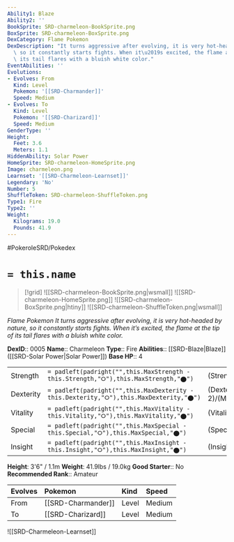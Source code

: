 ```yaml
---
Ability1: Blaze
Ability2: ''
BookSprite: SRD-charmeleon-BookSprite.png
BoxSprite: SRD-charmeleon-BoxSprite.png
DexCategory: Flame Pokemon
DexDescription: "It turns aggressive after evolving, it is very hot-headed by nature,\
  \ so it constantly starts fights. When it\u2019s excited, the flame at the tip of\
  \ its tail flares with a bluish white color."
EventAbilities: ''
Evolutions:
- Evolves: From
  Kind: Level
  Pokemon: '[[SRD-Charmander]]'
  Speed: Medium
- Evolves: To
  Kind: Level
  Pokemon: '[[SRD-Charizard]]'
  Speed: Medium
GenderType: ''
Height:
  Feet: 3.6
  Meters: 1.1
HiddenAbility: Solar Power
HomeSprite: SRD-charmeleon-HomeSprite.png
Image: charmeleon.png
Learnset: '[[SRD-Charmeleon-Learnset]]'
Legendary: 'No'
Number: 5
ShuffleToken: SRD-charmeleon-ShuffleToken.png
Type1: Fire
Type2: ''
Weight:
  Kilograms: 19.0
  Pounds: 41.9
---
```


#PokeroleSRD/Pokedex

# `= this.name`

> [!grid]
> ![[SRD-charmeleon-BookSprite.png|wsmall]]
> ![[SRD-charmeleon-HomeSprite.png]]
> ![[SRD-charmeleon-BoxSprite.png|htiny]]
> ![[SRD-charmeleon-ShuffleToken.png|wsmall]]


*Flame Pokemon*
*It turns aggressive after evolving, it is very hot-headed by nature, so it constantly starts fights. When it’s excited, the flame at the tip of its tail flares with a bluish white color.*

**DexID**:: 0005
**Name**:: Charmeleon
**Type**:: Fire
**Abilities**:: [[SRD-Blaze|Blaze]] ([[SRD-Solar Power|Solar Power]])
**Base HP**:: 4

|           |                                                                                        |                                          |
| --------- | -------------------------------------------------------------------------------------- | ---------------------------------------- |
| Strength  | `= padleft(padright("",this.MaxStrength - this.Strength,"⭘"),this.MaxStrength,"⬤")`    | (Strength::2)/(MaxStrength::4)   |
| Dexterity | `= padleft(padright("",this.MaxDexterity - this.Dexterity,"⭘"),this.MaxDexterity,"⬤")` | (Dexterity:: 2)/(MaxDexterity::5) |
| Vitality  | `= padleft(padright("",this.MaxVitality - this.Vitality,"⭘"),this.MaxVitality,"⬤")`    | (Vitality::2)/(MaxVitality::4)   |
| Special   | `= padleft(padright("",this.MaxSpecial - this.Special,"⭘"),this.MaxSpecial,"⬤")`       | (Special::2)/(MaxSpecial::5)     |
| Insight   | `= padleft(padright("",this.MaxInsight - this.Insight,"⭘"),this.MaxInsight,"⬤")`       | (Insight::2)/(MaxInsight::4)     |

**Height**: 3'6" / 1.1m
**Weight**: 41.9lbs / 19.0kg
**Good Starter**:: No
**Recommended Rank**:: Amateur

| Evolves   | Pokemon            | Kind   | Speed   |
|:----------|:-------------------|:-------|:--------|
| From      | [[SRD-Charmander]] | Level  | Medium  |
| To        | [[SRD-Charizard]]  | Level  | Medium  |

![[SRD-Charmeleon-Learnset]]